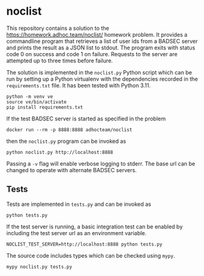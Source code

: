 # noclist
This repository contains a solution to the
https://homework.adhoc.team/noclist/ homework problem. It provides a
commandline program that retrieves a list of user ids from a BADSEC
server and prints the result as a JSON list to stdout. The program
exits with status code 0 on success and code 1 on failure. Requests to
the server are attempted up to three times before failure.

The solution is implemented in the `noclist.py` Python script which
can be run by setting up a Python virtualenv with the dependencies
recorded in the `requirements.txt` file. It has been tested with
Python 3.11.

```
python -m venv ve
source ve/bin/activate
pip install requirements.txt
```

If the test BADSEC server is started as specified in the problem

```
docker run --rm -p 8888:8888 adhocteam/noclist
```

then the `noclist.py` program can be invoked as 

```
python noclist.py http://localhost:8888
```

Passing a `-v` flag will enable verbose logging to stderr. The base
url can be changed to operate with alternate BADSEC servers.

## Tests
Tests are implemented in `tests.py` and can be invoked as

```
python tests.py
```

If the test server is running, a basic integration test can be enabled
by including the test server url as an environment variable.

```
NOCLIST_TEST_SERVER=http://localhost:8888 python tests.py 
```

The source code includes types which can be checked using `mypy`.

```
mypy noclist.py tests.py
```
